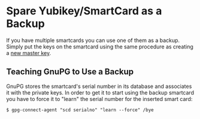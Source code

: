 # Spare Yubikey/SmartCard as a Backup

If you have multiple smartcards you can use one of them as a backup.
Simply put the keys on the smartcard using the same procedure as
creating a [new master key](new-master-pgp-key.md).

## Teaching GnuPG to Use a Backup

GnuPG stores the smartcard's serial number in its database and
associates it with the private keys.  In order to get it to start
using the backup smartcard you have to force it to "learn" the serial
number for the inserted smart card:

```
$ gpg-connect-agent "scd serialno" "learn --force" /bye
```
